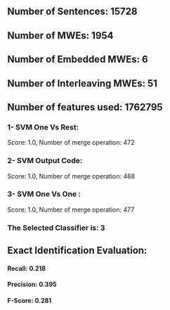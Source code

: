 ## Number of Sentences: 15728
## Number of MWEs: 1954

## Number of Embedded MWEs: 6

## Number of Interleaving MWEs: 51
## Number of features used: 1762795

### 1- SVM One Vs Rest: 
Score: 1.0, Number of merge operation: 472
### 2- SVM Output Code: 
Score: 1.0, Number of merge operation: 468
### 3- SVM One Vs One : 
Score: 1.0, Number of merge operation: 477
### The Selected Classifier is: 3
## Exact Identification Evaluation: 
#### Recall: 0.218
#### Precision: 0.395
#### F-Score: 0.281
